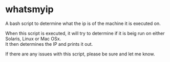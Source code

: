 whatsmyip
=========

A bash script to determine what the ip is of the machine it is executed on.

When this script is executed, it will try to determine if it is beig run on either Solaris, Linux or Mac OSx.  
It then determines the IP and prints it out.

If there are any issues with this script, please be sure and let me know.  
